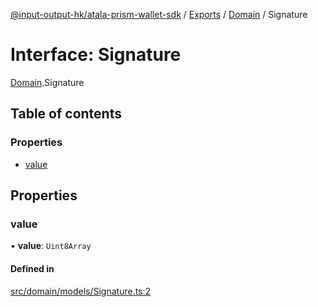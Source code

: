 [@input-output-hk/atala-prism-wallet-sdk](../README.md) / [Exports](../modules.md) / [Domain](../modules/Domain.md) / Signature

# Interface: Signature

[Domain](../modules/Domain.md).Signature

## Table of contents

### Properties

- [value](Domain.Signature.md#value)

## Properties

### value

• **value**: `Uint8Array`

#### Defined in

[src/domain/models/Signature.ts:2](https://github.com/input-output-hk/atala-prism-wallet-sdk-ts/blob/3f28060/src/domain/models/Signature.ts#L2)
